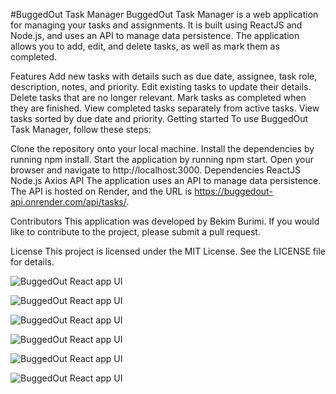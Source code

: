 #BuggedOut Task Manager
BuggedOut Task Manager is a web application for managing your tasks and assignments. It is built using ReactJS and Node.js, and uses an API to manage data persistence. The application allows you to add, edit, and delete tasks, as well as mark them as completed.

Features
Add new tasks with details such as due date, assignee, task role, description, notes, and priority.
Edit existing tasks to update their details.
Delete tasks that are no longer relevant.
Mark tasks as completed when they are finished.
View completed tasks separately from active tasks.
View tasks sorted by due date and priority.
Getting started
To use BuggedOut Task Manager, follow these steps:

Clone the repository onto your local machine.
Install the dependencies by running npm install.
Start the application by running npm start.
Open your browser and navigate to http://localhost:3000.
Dependencies
ReactJS
Node.js
Axios
API
The application uses an API to manage data persistence. The API is hosted on Render, and the URL is https://buggedout-api.onrender.com/api/tasks/.

Contributors
This application was developed by Bekim Burimi. If you would like to contribute to the project, please submit a pull request.

License
This project is licensed under the MIT License. See the LICENSE file for details.


![BuggedOut React app UI](https://i.ibb.co/b1QqS6M/buggedout-1.png)

![BuggedOut React app UI](https://i.ibb.co/y4Q0k0T/buggedout-2.png)

![BuggedOut React app UI](https://i.ibb.co/cQ7Db7w/buggedout-3.png)

![BuggedOut React app UI](https://i.ibb.co/TmVdxDF/buggedout-4.png)

![BuggedOut React app UI](https://i.ibb.co/Fnj1jh7/buggedout-5.png)

![BuggedOut React app UI](https://i.ibb.co/9g5dkpF/buggedout-6.png)
